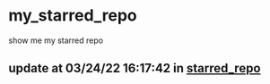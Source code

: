 # my_starred_repo
show me my starred repo

update at 03/24/22 16:17:42 in [starred_repo](./index.html)
---

